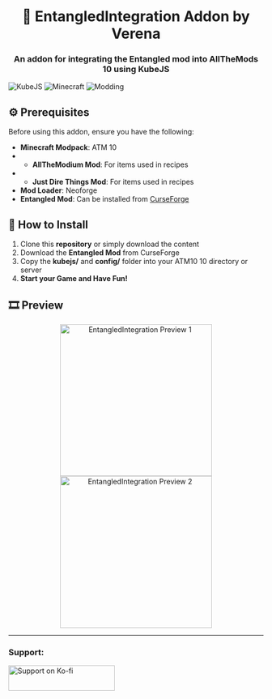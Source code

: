 <h1 align="center">🔗 EntangledIntegration Addon by Verena</h1>
<h3 align="center">An addon for integrating the Entangled mod into AllTheMods 10 using KubeJS</h3>

![KubeJS](https://img.shields.io/badge/KubeJS-4A5A5B?style=for-the-badge&labelColor=black&logo=kubejs&logoColor=white)
![Minecraft](https://img.shields.io/badge/Minecraft-4D4D4D?style=for-the-badge&logo=minecraft&logoColor=white)
![Modding](https://img.shields.io/badge/Modding-FE7D02?style=for-the-badge&labelColor=black&logo=mod&logoColor=FE7D02)

## ⚙️ Prerequisites

Before using this addon, ensure you have the following:

- **Minecraft Modpack**: ATM 10
- - **AllTheModium Mod**: For items used in recipes
- - **Just Dire Things Mod**: For items used in recipes
- **Mod Loader**: Neoforge
- **Entangled Mod**: Can be installed from [CurseForge](https://www.curseforge.com/minecraft/mc-mods/entangled)


## 🚀 How to Install

1. Clone this **repository** or simply download the content
2. Download the **Entangled Mod** from CurseForge
3. Copy the **kubejs/** and **config/** folder into your ATM10 10 directory or server
4. **Start your Game and Have Fun!**

## 🎞️ Preview

<p align="center">
  <img src="https://i.imgur.com/mM9fWjZ.png" alt="EntangledIntegration Preview 1" width="300" />
  <img src="https://i.imgur.com/G9zjksF.png" alt="EntangledIntegration Preview 2" width="300" />
</p>

______________________

<h3 align="left">Support:</h3>
<p align="left">
  <a href="https://ko-fi.com/W7W1Q1E53">
    <img src="https://ko-fi.com/img/githubbutton_sm.svg" height="50" width="210" alt="Support on Ko-fi" />
  </a>
</p>
